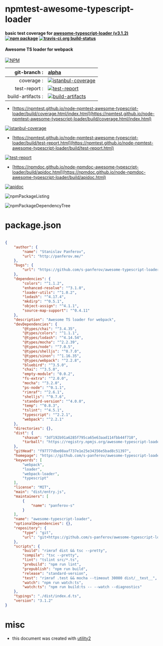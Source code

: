# npmtest-awesome-typescript-loader

#### basic test coverage for  [awesome-typescript-loader (v3.1.2)](https://github.com/s-panferov/awesome-typescript-loader)  [![npm package](https://img.shields.io/npm/v/npmtest-awesome-typescript-loader.svg?style=flat-square)](https://www.npmjs.org/package/npmtest-awesome-typescript-loader) [![travis-ci.org build-status](https://api.travis-ci.org/npmtest/node-npmtest-awesome-typescript-loader.svg)](https://travis-ci.org/npmtest/node-npmtest-awesome-typescript-loader)

#### Awesome TS loader for webpack

[![NPM](https://nodei.co/npm/awesome-typescript-loader.png?downloads=true&downloadRank=true&stars=true)](https://www.npmjs.com/package/awesome-typescript-loader)

| git-branch : | [alpha](https://github.com/npmtest/node-npmtest-awesome-typescript-loader/tree/alpha)|
|--:|:--|
| coverage : | [![istanbul-coverage](https://npmtest.github.io/node-npmtest-awesome-typescript-loader/build/coverage.badge.svg)](https://npmtest.github.io/node-npmtest-awesome-typescript-loader/build/coverage.html/index.html)|
| test-report : | [![test-report](https://npmtest.github.io/node-npmtest-awesome-typescript-loader/build/test-report.badge.svg)](https://npmtest.github.io/node-npmtest-awesome-typescript-loader/build/test-report.html)|
| build-artifacts : | [![build-artifacts](https://npmtest.github.io/node-npmtest-awesome-typescript-loader/glyphicons_144_folder_open.png)](https://github.com/npmtest/node-npmtest-awesome-typescript-loader/tree/gh-pages/build)|

- [https://npmtest.github.io/node-npmtest-awesome-typescript-loader/build/coverage.html/index.html](https://npmtest.github.io/node-npmtest-awesome-typescript-loader/build/coverage.html/index.html)

[![istanbul-coverage](https://npmtest.github.io/node-npmtest-awesome-typescript-loader/build/screenCapture.buildCi.browser.%252Ftmp%252Fbuild%252Fcoverage.lib.html.png)](https://npmtest.github.io/node-npmtest-awesome-typescript-loader/build/coverage.html/index.html)

- [https://npmtest.github.io/node-npmtest-awesome-typescript-loader/build/test-report.html](https://npmtest.github.io/node-npmtest-awesome-typescript-loader/build/test-report.html)

[![test-report](https://npmtest.github.io/node-npmtest-awesome-typescript-loader/build/screenCapture.buildCi.browser.%252Ftmp%252Fbuild%252Ftest-report.html.png)](https://npmtest.github.io/node-npmtest-awesome-typescript-loader/build/test-report.html)

- [https://npmdoc.github.io/node-npmdoc-awesome-typescript-loader/build/apidoc.html](https://npmdoc.github.io/node-npmdoc-awesome-typescript-loader/build/apidoc.html)

[![apidoc](https://npmdoc.github.io/node-npmdoc-awesome-typescript-loader/build/screenCapture.buildCi.browser.%252Ftmp%252Fbuild%252Fapidoc.html.png)](https://npmdoc.github.io/node-npmdoc-awesome-typescript-loader/build/apidoc.html)

![npmPackageListing](https://npmtest.github.io/node-npmtest-awesome-typescript-loader/build/screenCapture.npmPackageListing.svg)

![npmPackageDependencyTree](https://npmtest.github.io/node-npmtest-awesome-typescript-loader/build/screenCapture.npmPackageDependencyTree.svg)



# package.json

```json

{
    "author": {
        "name": "Stanislav Panferov",
        "url": "http://panferov.me/"
    },
    "bugs": {
        "url": "https://github.com/s-panferov/awesome-typescript-loader/issues"
    },
    "dependencies": {
        "colors": "^1.1.2",
        "enhanced-resolve": "^3.1.0",
        "loader-utils": "^1.0.2",
        "lodash": "^4.17.4",
        "mkdirp": "^0.5.1",
        "object-assign": "^4.1.1",
        "source-map-support": "^0.4.11"
    },
    "description": "Awesome TS loader for webpack",
    "devDependencies": {
        "@types/chai": "^3.4.35",
        "@types/colors": "^1.1.1",
        "@types/lodash": "^4.14.54",
        "@types/mocha": "^2.2.39",
        "@types/node": "^7.0.5",
        "@types/shelljs": "^0.7.0",
        "@types/sinon": "^1.16.35",
        "@types/webpack": "^2.2.8",
        "bluebird": "^3.5.0",
        "chai": "^3.5.0",
        "empty-module": "0.0.2",
        "fs-extra": "^2.0.0",
        "mocha": "^3.2.0",
        "ps-node": "^0.1.1",
        "rimraf": "^2.6.1",
        "shelljs": "^0.7.6",
        "standard-version": "^4.0.0",
        "temp": "^0.8.3",
        "tslint": "^4.5.1",
        "typescript": "^2.2.1",
        "webpack": "^2.2.1"
    },
    "directories": {},
    "dist": {
        "shasum": "3df192b91a6285f795ca65e63aad114fbb44f710",
        "tarball": "https://registry.npmjs.org/awesome-typescript-loader/-/awesome-typescript-loader-3.1.2.tgz"
    },
    "gitHead": "f97777dbe08aaf737e1e25e34356e5bad8c51397",
    "homepage": "https://github.com/s-panferov/awesome-typescript-loader",
    "keywords": [
        "webpack",
        "loader",
        "webpack-loader",
        "typescript"
    ],
    "license": "MIT",
    "main": "dist/entry.js",
    "maintainers": [
        {
            "name": "panferov-s"
        }
    ],
    "name": "awesome-typescript-loader",
    "optionalDependencies": {},
    "repository": {
        "type": "git",
        "url": "git+https://github.com/s-panferov/awesome-typescript-loader.git"
    },
    "scripts": {
        "build": "rimraf dist && tsc --pretty",
        "compile": "tsc --pretty",
        "lint": "tslint src/*.ts",
        "prebuild": "npm run lint",
        "prepublish": "npm run build",
        "release": "standard-version",
        "test": "rimraf .test && mocha --timeout 30000 dist/__test__",
        "watch": "npm run watch:ts",
        "watch:ts": "npm run build:ts -- --watch --diagnostics"
    },
    "typings": "./dist/index.d.ts",
    "version": "3.1.2"
}
```



# misc
- this document was created with [utility2](https://github.com/kaizhu256/node-utility2)
